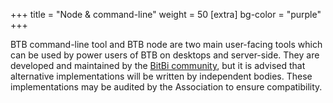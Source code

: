 +++
title = "Node & command-line"
weight = 50
[extra]
bg-color = "purple"
+++

BTB command-line tool and BTB node are two main user-facing tools which can
be used by power users of BTB on desktops and server-side. They are developed 
and maintained by the [BitBi community](LNP/BP), but it is advised
that alternative implementations will be written by independent bodies. These
implementations may be audited by the Association to ensure compatibility.

[LNP-BP]: https://lnp-bp.org
